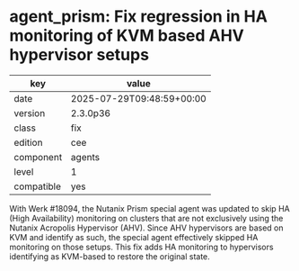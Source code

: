 [//]: # (werk v2)
# agent_prism: Fix regression in HA monitoring of KVM based AHV hypervisor setups

key        | value
---------- | ---
date       | 2025-07-29T09:48:59+00:00
version    | 2.3.0p36
class      | fix
edition    | cee
component  | agents
level      | 1
compatible | yes

With Werk #18094, the Nutanix Prism special agent was updated to skip HA (High Availability) monitoring on clusters that are not exclusively using the Nutanix Acropolis Hypervisor (AHV). Since AHV hypervisors are based on KVM and identify as such, the special agent effectively skipped HA monitoring on those setups. This fix adds HA monitoring to hypervisors identifying as KVM-based to restore the original state.
